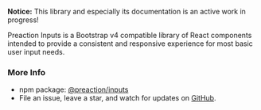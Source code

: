 **Notice:** This library and especially its documentation is an active work in progress!

Preaction Inputs is a Bootstrap v4 compatible library of React components intended to provide a consistent and responsive experience for most basic user input needs.

### More Info

- npm package: [@preaction/inputs](https://www.npmjs.com/package/@preaction/inputs)
- File an issue, leave a star, and watch for updates on [GitHub](https://github.com/duhdugg/preaction-inputs).
